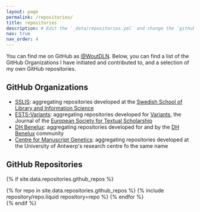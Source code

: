 ```yaml
---
layout: page
permalink: /repositories/
title: repositories
description: # Edit the `_data/repositories.yml` and change the `github_users` and `github_repos` lists to include your own GitHub profile and repositories.
nav: true
nav_order: 4
---
```


You can find me on GitHub as [@WoutDLN](https://github.com/WoutDLN). Below, you can find a list of the GitHub Organizations I have initiated and contributed to, and a selection of my own GitHub repositories.

## GitHub Organizations

- [SSLIS](https://github.com/SSLIS): aggregating repositories developed at the [Swedish School of Library and Information Science](https://www.hb.se/en/the-swedish-school-of-library-and-information-science-sslis/about-the-swedish-school-of-library-and-information-science/)
- [ESTS-Variants](https://github.com/ESTS-Variants): aggregating repositories developed for [Variants](https://journals.openedition.org/variants/1190), the Journal of the [European Society for Textual Scholarship](https://textualscholarship.eu/)
- [DH Benelux](https://github.com/DHBenelux): aggregating repositories developed for and by the [DH Benelux](https://dhbenelux.org/) community
- [Centre for Manuscript Genetics](https://github.com/centre-for-manuscript-genetics): aggregating repositories developed at the University of Antwerp's research centre fo the same name

## GitHub Repositories

{% if site.data.repositories.github_repos %}

<div class="repositories d-flex flex-wrap flex-md-row flex-column justify-content-between align-items-center">
  {% for repo in site.data.repositories.github_repos %}
    {% include repository/repo.liquid repository=repo %}
  {% endfor %}
</div>
{% endif %}
